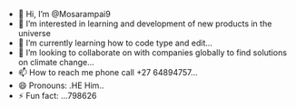 - 👋 Hi, I’m @Mosarampai9
- 👀 I’m interested in learning and development of new products in the universe 
- 🌱 I’m currently learning how to code type and edit...
- 💞️ I’m looking to collaborate on with companies globally to find solutions on climate change...
- 📫 How to reach me phone call +27 64894757...
- 😄 Pronouns: .HE Him..
- ⚡ Fun fact: ...798626
